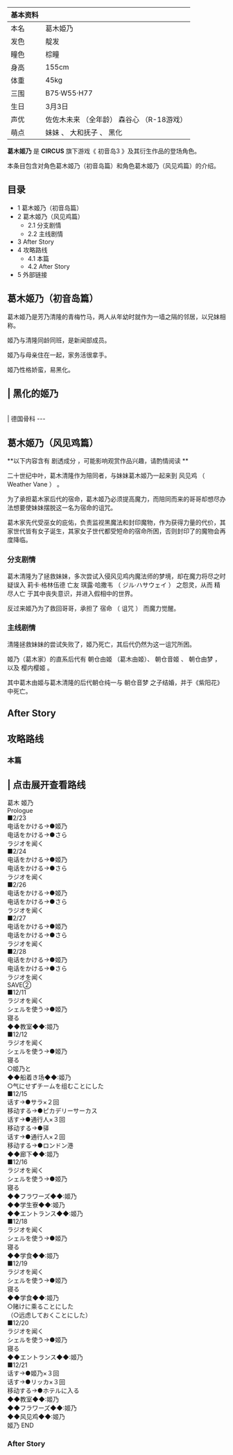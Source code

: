 |  **基本资料**  ||
|---|---|
|本名  |  葛木姫乃   |
|发色  |  靛发   |
|瞳色  |  棕瞳   |
|身高  |  155cm   |
|体重  |  45kg   |
|三围  |  B75·W55·H77   |
|生日  |  3月3日   |
|声优  |  佐佐木未来  （全年龄）  森谷心  （R-18游戏）   |
|萌点  |  妹妹  、  大和抚子  、  黑化   |
  
**葛木姬乃** 是 **CIRCUS** 旗下游戏《  初音岛3  》及其衍生作品的登场角色。

本条目包含对角色葛木姬乃（初音岛篇）和角色葛木姬乃（风见鸡篇）的介绍。

##  目录

  * 1  葛木姬乃（初音岛篇） 
  * 2  葛木姬乃（风见鸡篇） 
    * 2.1  分支剧情 
    * 2.2  主线剧情 
  * 3  After Story 
  * 4  攻略路线 
    * 4.1  本篇 
    * 4.2  After Story 
  * 5  外部链接 

##  葛木姬乃（初音岛篇）

葛木姬乃是芳乃清隆的青梅竹马，两人从年幼时就作为一墙之隔的邻居，以兄妹相称。

姬乃与清隆同龄同班，是新闻部成员。

姬乃与母亲住在一起，家务活很拿手。

姬乃性格娇蛮，易黑化。

|  黑化的姬乃  
---  
</br>  
|  德国骨科  
---  
</br>  
  
##  葛木姬乃（风见鸡篇）

**以下内容含有 剧透成分  ，可能影响观赏作品兴趣，请酌情阅读 **

二十世纪中叶，葛木清隆作为陪同者，与妹妹葛木姬乃一起来到  风见鸡  （  Weather Vane  ）  。

为了承担葛木家后代的宿命，葛木姬乃必须提高魔力，而陪同而来的哥哥却想尽办法想要使妹妹摆脱这一名为宿命的诅咒。

葛木家先代受巫女的庇佑，负责监视黑魔法和封印魔物，作为获得力量的代价，其家世代皆有女子诞生，其家女子世代都受短命的宿命所困，否则封印了的魔物会再度降临。

###  分支剧情

葛木清隆为了拯救妹妹，多次尝试入侵风见鸡内魔法师的梦境，却在魔力将尽之时疑误入  莉卡·格林伍德  亡友  琪露·哈撒韦  （  ジル·ハサウェイ  ）
之怨灵，从而  精尽人亡  于其中丧失意识，并进入假相中的世界。

反过来姬乃为了救回哥哥，承担了  宿命  （  诅咒  ）  而魔力觉醒。

###  主线剧情

清隆拯救妹妹的尝试失败了，姬乃死亡，其后代仍然为这一诅咒所困。

姬乃（葛木家）的直系后代有  朝仓由姬  （葛木由姬）、  朝仓音姬  、  朝仓由梦  ，以及  樱内樱姬  。

其中葛木由姬与葛木清隆的后代朝仓纯一与  朝仓音梦  之子结婚，并于《紫阳花》中死亡。

##  After Story

##  攻略路线

###  本篇

|  点击展开查看路线  
---  
葛木 姬乃 </br> Prologue </br> ■2/23 </br> 电话をかける→●姬乃 </br> 电话をかける→●さら </br>
ラジオを闻く </br> ■2/24 </br> 电话をかける→●姬乃 </br> 电话をかける→●さら </br> ラジオを闻く </br> ■2/26
</br> 电话をかける→●姬乃 </br> 电话をかける→●さら </br> ラジオを闻く </br> ■2/27 </br> 电话をかける→●姬乃
</br> 电话をかける→●さら </br> ラジオを闻く </br> ■2/28 </br> 电话をかける→●姬乃 </br> 电话をかける→●さら
</br> ラジオを闻く </br> SAVE② </br> ■12/11 </br> ラジオを闻く </br> シェルを使う→●姬乃 </br> 寝る
</br> ◆◆教室◆◆:姬乃 </br> ■12/12 </br> ラジオを闻く </br> シェルを使う→●姬乃 </br> 寝る </br> ○姬乃と
</br> ◆◆船着き场◆◆:姬乃 </br> ○气にせずチームを组むことにした </br> ■12/15 </br> 话す→●サラ×２回 </br>
移动する→●ピカデリーサーカス </br> 话す→●通行人×３回 </br> 移动する→●驿 </br> 话す→●通行人×２回 </br>
移动する→●ロンドン港 </br> ◆◆廊下◆◆:姬乃 </br> ■12/16 </br> ラジオを闻く </br> シェルを使う→●姬乃 </br>
寝る </br> ◆◆フラワーズ◆◆:姬乃 </br> ◆◆学生寮◆◆:姬乃 </br> ◆◆エントランス◆◆:姬乃 </br> ■12/18 </br>
ラジオを闻く </br> シェルを使う→●姬乃 </br> 寝る </br> ◆◆学食◆◆:姬乃 </br> ■12/19 </br> ラジオを闻く
</br> シェルを使う→●姬乃 </br> 寝る </br> ◆◆学食◆◆:姬乃 </br> ○赌けに乘ることにした </br>
（○远虑しておくことにした） </br> ■12/20 </br> ラジオを闻く </br> シェルを使う→●姬乃 </br> 寝る </br>
◆◆エントランス◆◆:姬乃 </br> ■12/21 </br> 话す→●姬乃×３回 </br> 话す→●リッカ×３回 </br> 移动する→●ホテルに入る
</br> ◆◆教室◆◆:姬乃 </br> ◆◆フラワーズ◆◆:姬乃 </br> ◆◆风见鸡◆◆:姬乃 </br> 姬乃 END </br>  
  
###  After Story